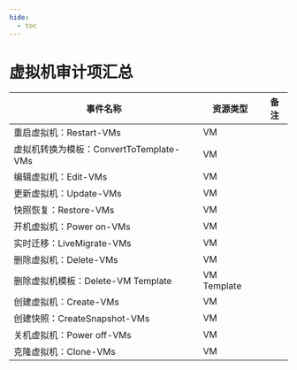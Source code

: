 ```yaml
---
hide:
  - toc
---
```


# 虚拟机审计项汇总

|  事件名称 | 资源类型 | 备注 |
| --- | --- | --- |
| 重启虚拟机：Restart-VMs | VM  |     |
| 虚拟机转换为模板：ConvertToTemplate-VMs | VM  |     |
| 编辑虚拟机：Edit-VMs | VM  |     |
| 更新虚拟机：Update-VMs | VM  |     |
| 快照恢复：Restore-VMs | VM  |     |
| 开机虚拟机：Power on-VMs | VM  |     |
| 实时迁移：LiveMigrate-VMs | VM  |     |
| 删除虚拟机：Delete-VMs | VM  |     |
| 删除虚拟机模板：Delete-VM Template | VM Template |     |
| 创建虚拟机：Create-VMs | VM  |     |
| 创建快照：CreateSnapshot-VMs | VM  |     |
| 关机虚拟机：Power off-VMs | VM  |     |
| 克隆虚拟机：Clone-VMs | VM  |     |
